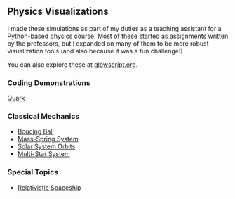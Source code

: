 ## Physics Visualizations

I made these simulations as part of my duties as a teaching assistant for a Python-based physics course. Most of these started as assignments written by the professors, but I expanded on many of them to be more robust visualization tools (and also because it was a fun challenge!)

You can also explore these at [glowscript.org](https://glowscript.org/#/user/virginia.e.price/folder/contempphys/).

### Coding Demonstrations

[Quark](/quark)

### Classical Mechanics

- [Boucing Ball]()
- [Mass-Spring System]()
- [Solar System Orbits]()
- [Multi-Star System]()

### Special Topics

- [Relativistic Spaceship]()
